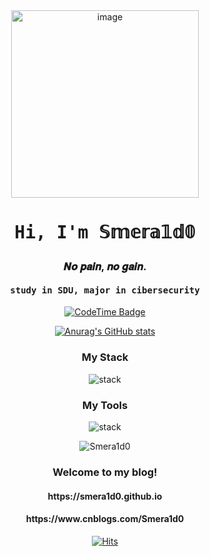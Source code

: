 <div align="center">
  <img src="https://s2.loli.net/2024/07/03/d4nDqE3HylcjQMC.jpg" alt="image" width="300">
</div>

<div align="center">
  <h1><pre>Hi, I'm 𝕊𝕞𝕖𝕣𝕒𝟙𝕕𝟘</pre></h1>
</div>

<div align="center">
  <h3>𝑵𝒐 𝒑𝒂𝒊𝒏, 𝒏𝒐 𝒈𝒂𝒊𝒏.</h3>
</div>

<div align="center">
  <h4><pre>study in SDU, major in cibersecurity</pre></h4>
</div>


<div align="center">

[![CodeTime Badge](https://img.shields.io/endpoint?style=flat&color=222&url=https%3A%2F%2Fapi.codetime.dev%2Fshield%3Fid%3D26139%26project%3D%26in=0)](https://codetime.dev)

</div>


<div align="center">

[![Anurag's GitHub stats](https://github-readme-stats.vercel.app/api?username=Smera1d0&show_icons=true&theme=radical&count_private=true)](https://github.com/anuraghazra/github-readme-stats)

</div>


<div align="center">
  <h3>My Stack</h3>
</div>


<div align="center">
  
![stack](https://skillicons.dev/icons?i=python,md,nodejs,ps,js,css,cpp,c,docker,latex&perline=5&theme=dark)

</div>

<div align="center">
  <h3>My Tools</h3>
</div>

<div align="center">
  
![stack](https://skillicons.dev/icons?i=vscode,windows,neovim,vim,github,notion,linux,ubuntu,pycharm,discord,vivado&perline=5&theme=dark)

</div>

<p align="center">
  <img src="https://github-readme-stats.vercel.app/api/top-langs/?username=Smera1d0&layout=compact&hide=html&title_color=FFE652&theme=radical&text_color=71DFE7&hide_border=1&border_radius=10" alt="Smera1d0">
</p>


<div align="center">
  <h3>Welcome to my blog!</h3>
  <h4>https://smera1d0.github.io</h4>
  <h4>https://www.cnblogs.com/Smera1d0</h4>
</div>


<div align="center">

[![Hits](https://hits.seeyoufarm.com/api/count/incr/badge.svg?url=https%3A%2F%2Fgithub.com%2FSmera1d0&count_bg=%2379C83D&title_bg=%23555555&icon=&icon_color=%23E7E7E7&title=hits&edge_flat=false)](https://hits.seeyoufarm.com)

</div>



